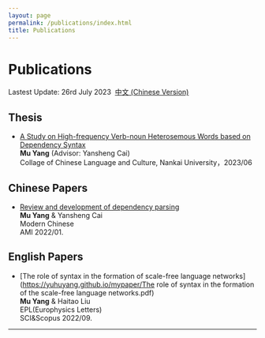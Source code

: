 ```yaml
---
layout: page
permalink: /publications/index.html
title: Publications
---
```


# Publications

Lastest Update: 26rd July 2023&nbsp;  [中文 (Chinese Version)](https://yuhuyang.github.io/publications-zh/)

## Thesis

- [A Study on High-frequency Verb-noun Heterosemous Words based on Dependency Syntax ](https://yuhuyang.github.io/mypaper/基于依存句法的高频动名兼类词研究.pdf)<br>**Mu Yang** (Advisor: Yansheng Cai)<br>Collage of Chinese Language and Culture, Nankai University，2023/06<br>

## Chinese Papers

- [Review and development of dependency parsing](https://yuhuyang.github.io/mypaper/依存句法分析的回顾和发展.pdf)<br>**Mu Yang** & Yansheng Cai<br>Modern Chinese<br>AMI 2022/01.<br>

## English Papers

- [The role of syntax in the formation of scale-free language networks](https://yuhuyang.github.io/mypaper/The role of syntax in the formation of the scale-free language networks.pdf)<br>**Mu Yang** & Haitao Liu<br>EPL(Europhysics Letters)<br>SCI&Scopus 2022/09.<br>

---

